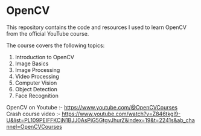 # OpenCV
This repository contains the code and resources I used to learn OpenCV from the official YouTube course.

The course covers the following topics:

1. Introduction to OpenCV
2. Image Basics
3. Image Processing
4. Video Processing
5. Computer Vision
6. Object Detection
7. Face Recognition

OpenCV on Youtube :- https://www.youtube.com/@OpenCVCourses
<br>
Crash course video :- https://www.youtube.com/watch?v=Z846tkgl9-U&list=PL109PEIFFKCjN1BJJ0AsPjG5GtgvJhurZ&index=19&t=2241s&ab_channel=OpenCVCourses
